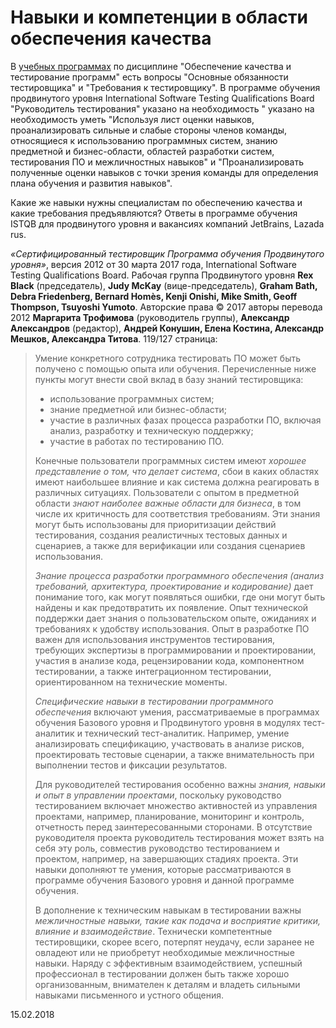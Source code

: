 # Навыки и компетенции в области обеспечения качества

В [учебных программах](/2016-08-14-educational-programs-exam-questions-and-literature.md) по дисциплине "Обеспечение качества и тестирование программ" есть вопросы "Основные обязанности тестировщика" и "Требования к тестировщику". В программе обучения продвинутого уровня International Software Testing Qualifications Board "Руководитель тестирования" указано на необходимость " указано на необходимость уметь "Используя лист оценки навыков, проанализировать сильные и слабые стороны членов команды, относящиеся к использованию программных систем, знанию предметной и бизнес-области, областей разработки систем, тестирования ПО и межличностных навыков" и "Проанализировать полученные оценки навыков с точки зрения команды для определения плана обучения и развития навыков".

Какие же навыки нужны специалистам по обеспечению качества и какие требования предъявляются? Ответы в программе обучения ISTQB для продвинутого уровня и вакансиях компаний JetBrains, Lazada rus.

_«Сертифицированный тестировщик Программа обучения Продвинутого уровня»_, версия 2012 от 30 марта 2017 года, International Software Testing Qualifications Board. Рабочая группа Продвинутого уровня **Rex Black** (председатель), **Judy McKay** (вице-председатель), **Graham Bath, Debra Friedenberg, Bernard Homès, Kenji Onishi, Mike Smith, Geoff Thompson, Tsuyoshi Yumoto**. Авторские права © 2017 авторы перевода 2012 **Маргарита Трофимова** (руководитель группы), **Александр Александров** (редактор), **Андрей Конушин, Елена Костина, Александр Мешков, Александра Титова**. 119/127 страница:

> Умение конкретного сотрудника тестировать ПО может быть получено с помощью опыта или обучения. Перечисленные ниже пункты могут внести свой вклад в базу знаний тестировщика:
> - использование программных систем;
> - знание предметной или бизнес-области;
> - участие в различных фазах процесса разработки ПО, включая анализ, разработку и техническую поддержку;
> - участие в работах по тестированию ПО.
>
> Конечные пользователи программных систем имеют _хорошее представление о том, что делает система_, сбои в каких областях имеют наибольшее влияние и как система должна реагировать в различных ситуациях. Пользователи с опытом в предметной области _знают наиболее важные области для бизнеса_, в том числе их критичность для соответствия требованиям. Эти знания могут быть использованы для приоритизации действий тестирования, создания реалистичных тестовых данных и сценариев, а также для верификации или создания сценариев использования.
>
> _Знание процесса разработки программного обеспечения (анализ требований, архитектура, проектирование и кодирование)_ дает понимание того, как могут появляться ошибки, где они могут быть найдены и как предотвратить их появление. Опыт технической поддержки дает знания о пользовательском опыте, ожиданиях и требованиях к удобству использования. Опыт в разработке ПО важен для использования инструментов тестирования, требующих экспертизы в программировании и проектировании, участия в анализе кода, рецензировании кода, компонентном тестировании, а также интеграционном тестировании, ориентированном на технические моменты.
>
> _Специфические навыки в тестировании программного обеспечения_ включают умения, рассматриваемые в программах обучения Базового уровня и Продвинутого уровня в модулях тест- аналитик и технический тест-аналитик. Например, умение анализировать спецификацию, участвовать в анализе рисков, проектировать тестовые сценарии, а также внимательность при выполнении тестов и фиксации результатов.
>
> Для руководителей тестирования особенно важны _знания, навыки и опыт в управлении проектами_, поскольку руководство тестированием включает множество активностей из управления проектами, например, планирование, мониторинг и контроль, отчетность перед заинтересованными сторонами. В отсутствие руководителя проекта руководитель тестирования может взять на себя эту роль, совместив руководство тестированием и проектом, например, на завершающих стадиях проекта. Эти навыки дополняют те умения, которые рассматриваются в программе обучения Базового уровня и данной программе обучения.
>
> В дополнение к техническим навыкам в тестировании важны _межличностные навыки, такие как подача и восприятие критики, влияние и взаимодействие_. Технически компетентные тестировщики, скорее всего, потерпят неудачу, если заранее не овладеют или не приобретут необходимые межличностные навыки. Наряду с эффективным взаимодействием, успешный профессионал в тестировании должен быть также хорошо организованным, внимателен к деталям и владеть сильными навыками письменного и устного общения.

15.02.2018
